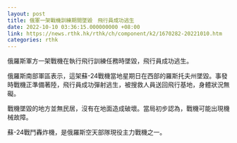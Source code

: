 ```yaml
---
layout: post
title: 俄軍一架戰機訓練期間墜毀　飛行員成功逃生
date: 2022-10-10 03:36:15.000000000 +08:00
link: https://news.rthk.hk/rthk/ch/component/k2/1670282-20221010.htm
categories: rthk
---
```


俄羅斯軍方一架戰機在執行飛行訓練任務時墜毀，飛行員成功逃生。

俄羅斯南部軍區表示，這架蘇-24戰機當地星期日在西部的羅斯托夫州墜毀。事發時戰機正準備著陸，飛行員成功彈射逃生，被搜救人員送回飛行基地，身體狀況無礙。

戰機墜毀的地方並無民居，沒有在地面造成破壞。當局初步認為，戰機可能出現機械故障。 

蘇-24戰鬥轟炸機，是俄羅斯空天部隊現役主力戰機之一。
